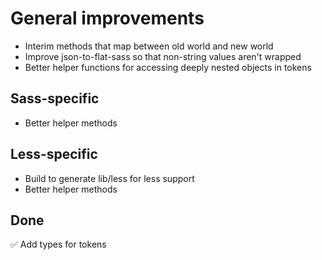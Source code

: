 # General improvements
* Interim methods that map between old world and new world
* Improve json-to-flat-sass so that non-string values aren't wrapped
* Better helper functions for accessing deeply nested objects in tokens

## Sass-specific
* Better helper methods

## Less-specific
* Build to generate lib/less for less support
* Better helper methods

## Done
✅ Add types for tokens
